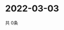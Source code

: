 # 2022-03-03
  共 0条

  <!-- BEGIN -->
  <!-- 最后更新时间Thu Mar 03 2022 10:05:45 GMT+0000 (Coordinated Universal Time) -->
  
  <!-- END -->
  
  